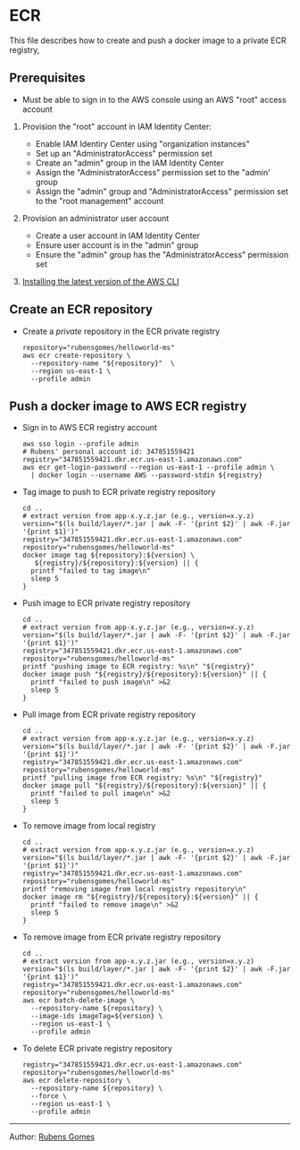 # ECR

This file describes how to create and push a docker image to a private
ECR registry,

## Prerequisites

- Must be able to sign in to the AWS console using an AWS "root" access account

1. Provision the "root" account in IAM Identity Center:
    - Enable IAM Identiry Center using "organization instances"
    - Set up an "AdministratorAccess" permission set
    - Create an "admin" group in the IAM Identity Center
    - Assign the "AdministratorAccess" permission set to the "admin' group
    - Assign the "admin" group and "AdministratorAccess" permission set to the
      "root management" account

2. Provision an administrator user account
    - Create a user account in IAM Identity Center
    - Ensure user account is in the "admin" group
    - Ensure the "admin" group has the "AdministratorAccess" permission set

3. [Installing the latest version of the AWS CLI](https://docs.aws.amazon.com/cli/latest/userguide/getting-started-install.html)

## Create an ECR repository

- Create a *private* repository in the ECR private registry

    ```shell
    repository="rubensgomes/helloworld-ms"
    aws ecr create-repository \
      --repository-name "${repository}"  \
      --region us-east-1 \
      --profile admin
    ```

## Push a docker image to AWS ECR registry

- Sign in to AWS ECR registry account

   ```shell
   aws sso login --profile admin
   # Rubens' personal account id: 347851559421
   registry="347851559421.dkr.ecr.us-east-1.amazonaws.com"
   aws ecr get-login-password --region us-east-1 --profile admin \
     | docker login --username AWS --password-stdin ${registry}
   ```

- Tag image to push to ECR private registry repository

   ```shell
   cd ..
   # extract version from app-x.y.z.jar (e.g., version=x.y.z)
   version="$(ls build/layer/*.jar | awk -F- '{print $2}' | awk -F.jar '{print $1}')"
   registry="347851559421.dkr.ecr.us-east-1.amazonaws.com"
   repository="rubensgomes/helloworld-ms"
   docker image tag ${repository}:${version} \
      ${registry}/${repository}:${version} || {
     printf "failed to tag image\n"
     sleep 5
   }
   ```

- Push image to ECR private registry repository

  ```shell
  cd ..
  # extract version from app-x.y.z.jar (e.g., version=x.y.z)
  version="$(ls build/layer/*.jar | awk -F- '{print $2}' | awk -F.jar '{print $1}')"
  registry="347851559421.dkr.ecr.us-east-1.amazonaws.com"
  repository="rubensgomes/helloworld-ms"
  printf "pushing image to ECR registry: %s\n" "${registry}"
  docker image push "${registry}/${repository}:${version}" || {
    printf "failed to push image\n" >&2
    sleep 5
  }
  ```

- Pull image from ECR private registry repository

  ```shell
  cd ..
  # extract version from app-x.y.z.jar (e.g., version=x.y.z)
  version="$(ls build/layer/*.jar | awk -F- '{print $2}' | awk -F.jar '{print $1}')"
  registry="347851559421.dkr.ecr.us-east-1.amazonaws.com"
  repository="rubensgomes/helloworld-ms"
  printf "pulling image from ECR registry: %s\n" "${registry}"
  docker image pull "${registry}/${repository}:${version}" || {
    printf "failed to pull image\n" >&2
    sleep 5
  }
  ```

- To remove image from local registry

  ```shell
  cd ..
  # extract version from app-x.y.z.jar (e.g., version=x.y.z)
  version="$(ls build/layer/*.jar | awk -F- '{print $2}' | awk -F.jar '{print $1}')"
  registry="347851559421.dkr.ecr.us-east-1.amazonaws.com"
  repository="rubensgomes/helloworld-ms"
  printf "removing image from local registry repository\n"
  docker image rm "${registry}/${repository}:${version}" || {
    printf "failed to remove image\n" >&2
    sleep 5
  }
  ```

- To remove image from ECR private registry repository

  ```shell
  cd ..
  # extract version from app-x.y.z.jar (e.g., version=x.y.z)
  version="$(ls build/layer/*.jar | awk -F- '{print $2}' | awk -F.jar '{print $1}')"
  registry="347851559421.dkr.ecr.us-east-1.amazonaws.com"
  repository="rubensgomes/helloworld-ms"
  aws ecr batch-delete-image \
    --repository-name ${repository} \
    --image-ids imageTag=${version} \
    --region us-east-1 \
    --profile admin
  ```

- To delete ECR private registry repository

  ```shell
  registry="347851559421.dkr.ecr.us-east-1.amazonaws.com"
  repository="rubensgomes/helloworld-ms"
  aws ecr delete-repository \
    --repository-name ${repository} \
    --force \
    --region us-east-1 \
    --profile admin
  ```

---
Author:  [Rubens Gomes](https://rubensgomes.com/)
